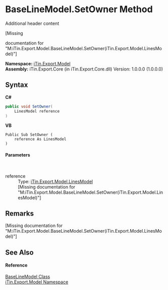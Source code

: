 # BaseLineModel.SetOwner Method 
Additional header content 

\[Missing <summary> documentation for "M:iTin.Export.Model.BaseLineModel.SetOwner(iTin.Export.Model.LinesModel)"\]

**Namespace:**&nbsp;<a href="ef57ffcc-e95e-b212-5a46-9aa6f5a3511f">iTin.Export.Model</a><br />**Assembly:**&nbsp;iTin.Export.Core (in iTin.Export.Core.dll) Version: 1.0.0.0 (1.0.0.0)

## Syntax

**C#**<br />
``` C#
public void SetOwner(
	LinesModel reference
)
```

**VB**<br />
``` VB
Public Sub SetOwner ( 
	reference As LinesModel
)
```


#### Parameters
&nbsp;<dl><dt>reference</dt><dd>Type: <a href="123d986f-25fc-2080-3ace-3716c333d016">iTin.Export.Model.LinesModel</a><br />\[Missing <param name="reference"/> documentation for "M:iTin.Export.Model.BaseLineModel.SetOwner(iTin.Export.Model.LinesModel)"\]</dd></dl>

## Remarks
\[Missing <remarks> documentation for "M:iTin.Export.Model.BaseLineModel.SetOwner(iTin.Export.Model.LinesModel)"\]

## See Also


#### Reference
<a href="fecd9f8c-aa83-94f7-06af-60e921729e85">BaseLineModel Class</a><br /><a href="ef57ffcc-e95e-b212-5a46-9aa6f5a3511f">iTin.Export.Model Namespace</a><br />